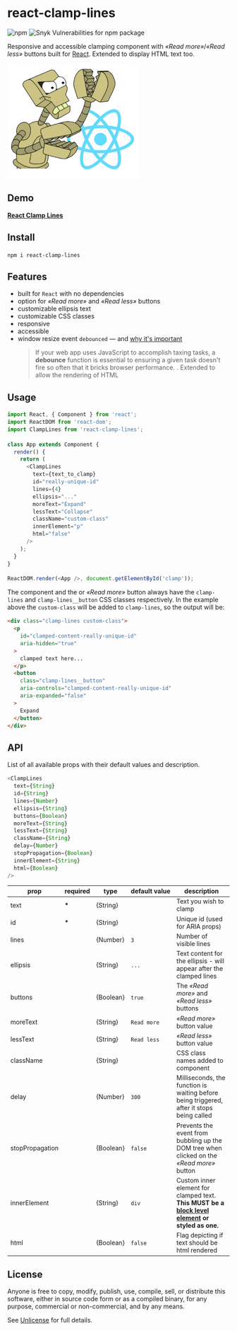 # react-clamp-lines

![npm](https://img.shields.io/npm/dm/react-clamp-lines.svg) ![Snyk Vulnerabilities for npm package](https://img.shields.io/snyk/vulnerabilities/npm/react-clamp-lines.svg)

Responsive and accessible clamping component with _&laquo;Read more&raquo;_/_&laquo;Read less&raquo;_ buttons built for [React](http://facebook.github.io/react/). Extended to display HTML text too.

![react-clamp-lines](react-clamp.png 'react-clamp-lines')

## Demo

[**React Clamp Lines**](https://stackblitz.com/edit/react-clamp-lines)

## Install

`npm i react-clamp-lines`

## Features

- built for `React` with no dependencies
- option for _&laquo;Read more&raquo;_ and _&laquo;Read less&raquo;_ buttons
- customizable ellipsis text
- customizable CSS classes
- responsive
- accessible
- window resize event `debounced` &mdash; and [why it's important](https://davidwalsh.name/javascript-debounce-function)
  > If your web app uses JavaScript to accomplish taxing tasks, a **debounce** function is essential to ensuring a given task doesn't fire so often that it bricks browser performance.
. Extended to allow the rendering of HTML

## Usage

```js
import React, { Component } from 'react';
import ReactDOM from 'react-dom';
import ClampLines from 'react-clamp-lines';

class App extends Component {
  render() {
    return (
      <ClampLines
        text={text_to_clamp}
        id="really-unique-id"
        lines={4}
        ellipsis="..."
        moreText="Expand"
        lessText="Collapse"
        className="custom-class"
        innerElement="p"
        html="false"
      />
    );
  }
}

ReactDOM.render(<App />, document.getElementById('clamp'));
```

The component and the or _&laquo;Read more&raquo;_ button always have the `clamp-lines` and `clamp-lines__button` CSS classes respectively. In the example above the `custom-class` will be added to `clamp-lines`, so the output will be:

```html
<div class="clamp-lines custom-class">
  <p 
    id="clamped-content-really-unique-id"
    aria-hidden="true"
  >
    clamped text here...
  </p>
  <button 
    class="clamp-lines__button"
    aria-controls="clamped-content-really-unique-id"
    aria-expanded="false"
  >
    Expand
  </button>
</div>
```

## API

List of all available props with their default values and description.

```javascript
<ClampLines
  text={String}
  id={String}
  lines={Number}
  ellipsis={String}
  buttons={Boolean}
  moreText={String}
  lessText={String}
  className={String}
  delay={Number}
  stopPropagation={Boolean}
  innerElement={String}
  html={Boolean}
/>
```

| prop            | required | type      | default&#160;value | description  |
| --------------- | -------- | --------- | ------------------ | ------------ |
| text            | __*__    | {String}  |                    | Text you wish to clamp |
| id              | __*__    | {String}  |                    | Unique id (used for ARIA props) |
| lines           |          | {Number}  | `3`                | Number of visible lines |
| ellipsis        |          | {String}  | `...`              | Text content for the ellipsis - will appear after the clamped lines |
| buttons         |          | {Boolean} | `true`             | The _&laquo;Read more&raquo;_ and _&laquo;Read less&raquo;_ buttons |
| moreText        |          | {String}  | `Read more`        | _&laquo;Read more&raquo;_ button value |
| lessText        |          | {String}  | `Read less`        | _&laquo;Read less&raquo;_ button value |
| className       |          | {String}  |                    | CSS class names added to component |
| delay           |          | {Number}  | `300`              | Milliseconds, the function is waiting before being triggered, after it stops being called |
| stopPropagation |          | {Boolean} | `false`            | Prevents the event from bubbling up the DOM tree when clicked on the _&laquo;Read more&raquo;_ button |
| innerElement    |          | {String}  | `div`              | Custom inner element for clamped text. **This MUST be a [block level element](https://developer.mozilla.org/en-US/docs/Web/HTML/Block-level_elements#Elements) or styled as one.**
| html            |          | {Boolean} | `false`            | Flag depicting if text should be html rendered |

## License

Anyone is free to copy, modify, publish, use, compile, sell, or distribute this software, either in source code form or as a compiled binary, for any purpose, commercial or non-commercial, and by any means.

See [Unlicense](http://unlicense.org) for full details.
